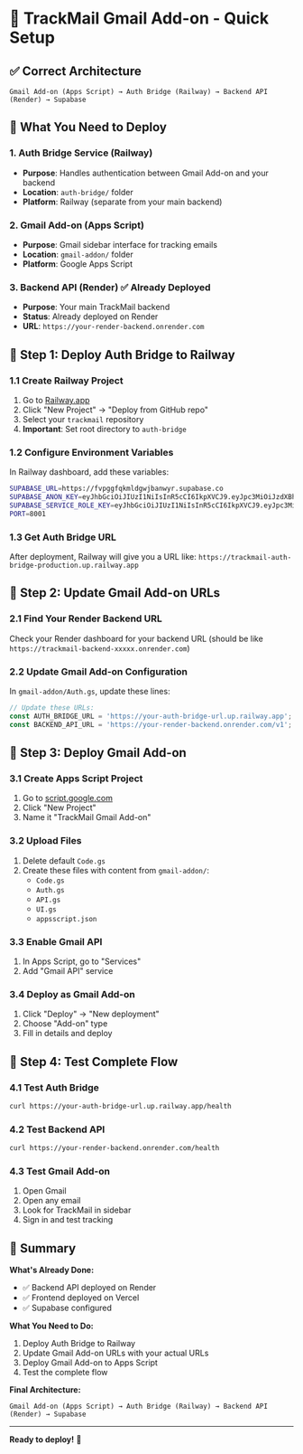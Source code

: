 # 🚀 TrackMail Gmail Add-on - Quick Setup

## ✅ **Correct Architecture**

```
Gmail Add-on (Apps Script) → Auth Bridge (Railway) → Backend API (Render) → Supabase
```

## 🎯 **What You Need to Deploy**

### 1. **Auth Bridge Service** (Railway)
- **Purpose**: Handles authentication between Gmail Add-on and your backend
- **Location**: `auth-bridge/` folder
- **Platform**: Railway (separate from your main backend)

### 2. **Gmail Add-on** (Apps Script)
- **Purpose**: Gmail sidebar interface for tracking emails
- **Location**: `gmail-addon/` folder  
- **Platform**: Google Apps Script

### 3. **Backend API** (Render) ✅ **Already Deployed**
- **Purpose**: Your main TrackMail backend
- **Status**: Already deployed on Render
- **URL**: `https://your-render-backend.onrender.com`

## 🚀 **Step 1: Deploy Auth Bridge to Railway**

### 1.1 Create Railway Project
1. Go to [Railway.app](https://railway.app)
2. Click "New Project" → "Deploy from GitHub repo"
3. Select your `trackmail` repository
4. **Important**: Set root directory to `auth-bridge`

### 1.2 Configure Environment Variables
In Railway dashboard, add these variables:

```bash
SUPABASE_URL=https://fvpggfqkmldgwjbanwyr.supabase.co
SUPABASE_ANON_KEY=eyJhbGciOiJIUzI1NiIsInR5cCI6IkpXVCJ9.eyJpc3MiOiJzdXBhYmFzZSIsInJlZiI6ImZ2cGdnZnFrbWxkZ3dqYmFud3lyIiwicm9sZSI6ImFub24iLCJpYXQiOjE3NjAyNzY5MjIsImV4cCI6MjA3NTg1MjkyMn0.bqVIUz4t-s6Tc-tmglITDTm1KeY5panOfTKkFzzqTwQ
SUPABASE_SERVICE_ROLE_KEY=eyJhbGciOiJIUzI1NiIsInR5cCI6IkpXVCJ9.eyJpc3MiOiJzdXBhYmFzZSIsInJlZiI6ImZ2cGdnZnFrbWxkZ3dqYmFud3lyIiwicm9sZSI6InNlcnZpY2Vfcm9sZSIsImlhdCI6MTc2MDI3NjkyMiwiZXhwIjoyMDc1ODUyOTIyfQ.IOS86Nz_skmn_xiv9-cEX_RM82duRkXo_Ro28_Ct_vk
PORT=8001
```

### 1.3 Get Auth Bridge URL
After deployment, Railway will give you a URL like:
`https://trackmail-auth-bridge-production.up.railway.app`

## 🚀 **Step 2: Update Gmail Add-on URLs**

### 2.1 Find Your Render Backend URL
Check your Render dashboard for your backend URL (should be like `https://trackmail-backend-xxxxx.onrender.com`)

### 2.2 Update Gmail Add-on Configuration
In `gmail-addon/Auth.gs`, update these lines:

```javascript
// Update these URLs:
const AUTH_BRIDGE_URL = 'https://your-auth-bridge-url.up.railway.app';
const BACKEND_API_URL = 'https://your-render-backend.onrender.com/v1';
```

## 🚀 **Step 3: Deploy Gmail Add-on**

### 3.1 Create Apps Script Project
1. Go to [script.google.com](https://script.google.com)
2. Click "New Project"
3. Name it "TrackMail Gmail Add-on"

### 3.2 Upload Files
1. Delete default `Code.gs`
2. Create these files with content from `gmail-addon/`:
   - `Code.gs`
   - `Auth.gs` 
   - `API.gs`
   - `UI.gs`
   - `appsscript.json`

### 3.3 Enable Gmail API
1. In Apps Script, go to "Services"
2. Add "Gmail API" service

### 3.4 Deploy as Gmail Add-on
1. Click "Deploy" → "New deployment"
2. Choose "Add-on" type
3. Fill in details and deploy

## 🧪 **Step 4: Test Complete Flow**

### 4.1 Test Auth Bridge
```bash
curl https://your-auth-bridge-url.up.railway.app/health
```

### 4.2 Test Backend API
```bash
curl https://your-render-backend.onrender.com/health
```

### 4.3 Test Gmail Add-on
1. Open Gmail
2. Open any email
3. Look for TrackMail in sidebar
4. Sign in and test tracking

## 🎯 **Summary**

**What's Already Done:**
- ✅ Backend API deployed on Render
- ✅ Frontend deployed on Vercel
- ✅ Supabase configured

**What You Need to Do:**
1. Deploy Auth Bridge to Railway
2. Update Gmail Add-on URLs with your actual URLs
3. Deploy Gmail Add-on to Apps Script
4. Test the complete flow

**Final Architecture:**
```
Gmail Add-on (Apps Script) → Auth Bridge (Railway) → Backend API (Render) → Supabase
```

---

**Ready to deploy!** 🚀
